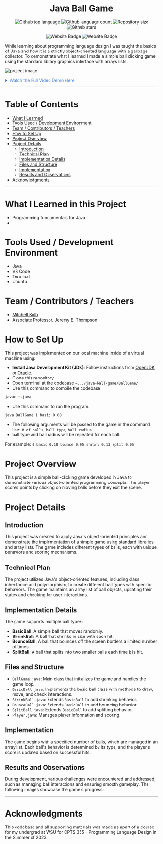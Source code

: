 


<h1 align="center">Java Ball Game</h1>

<p align="center">
  <img alt="Github top language" src="https://img.shields.io/github/languages/top/mitchellkolb/java-ball-game?color=E95420">

  <img alt="Github language count" src="https://img.shields.io/github/languages/count/mitchellkolb/java-ball-game?color=E95420">

  <img alt="Repository size" src="https://img.shields.io/github/repo-size/mitchellkolb/java-ball-game?color=E95420">

  <img alt="Github stars" src="https://img.shields.io/github/stars/mitchellkolb/java-ball-game?color=E95420" />
</p>

<p align="center">
<img
    src="https://img.shields.io/badge/Java-EB8F1C?style=for-the-badge&logo=java&logoColor=white"
    alt="Website Badge" />      
<img
    src="https://img.shields.io/badge/ubuntu-E95420?style=for-the-badge&logo=ubuntu&logoColor=white"
    alt="Website Badge" />
</p>

While learning about programming language design I was taught the basics of Java and how it is a strictly object-oriented language with a garbage collector. To demonstrate what I learned I made a simple ball clicking game using the standard library graphics interface with arrays lists. 

![project image](resources/JavaBallGame.gif)

<details>
<summary style="color:#5087dd">Watch the Full Video Demo Here</summary>

[![Full Video Demo Here](https://img.youtube.com/vi/DPazirTKoa0/0.jpg)](https://www.youtube.com/watch?v=DPazirTKoa0)

</details>

---


# Table of Contents
- [What I Learned](#what-i-learned-in-this-project)
- [Tools Used / Development Environment](#tools-used--development-environment)
- [Team / Contributors / Teachers](#team--contributors--teachers)
- [How to Set Up](#how-to-set-up)
- [Project Overview](#project-overview)
- [Project Details](#project-details)
    - [Introduction](#introduction)
    - [Technical Plan](#technical-plan)
    - [Implementation Details](#implementation-details)
    - [Files and Structure](#files-and-structure)
    - [Implementation](#implementation)
    - [Results and Observations](#results-and-observations)
- [Acknowledgments](#acknowledgments)

---

# What I Learned in this Project
- Programming fundamentals for Java
- 



# Tools Used / Development Environment
- Java
- VS Code
- Terminal
- Ubuntu





# Team / Contributors / Teachers
- [Mitchell Kolb](https://github.com/mitchellkolb)
- Associate Professor. Jeremy E. Thompson





# How to Set Up
This project was implemented on our local machine inside of a virtual machine using:
- **Install Java Development Kit (JDK)**: Follow instructions from [OpenJDK](https://openjdk.java.net/install/) or [Oracle](https://www.java.com/en/download/help/develop.html).
- Clone this repository 
- Open terminal at the codebase `~.../java-ball-game/BallGame/`
- Use this command to compile the codebase
```zsh
javac *.java
```
- Use this command to run the program.
```zsh
java BallGame 1 basic 0.08 
```
- The following arguments will be passed to the game in the command line: 
`# of balls`,  `ball type`,  `ball radius` 
- ball type and  ball radius will be repeated for each ball. 

For example: 
`4 basic 0.10 bounce 0.05 shrink 0.13 split 0.05`




# Project Overview
This project is a simple ball-clicking game developed in Java to demonstrate various object-oriented programming concepts. The player scores points by clicking on moving balls before they exit the scene.

# Project Details

## Introduction
This project was created to apply Java's object-oriented principles and demonstrate the implementation of a simple game using standard libraries and array lists. The game includes different types of balls, each with unique behaviors and scoring mechanisms.

## Technical Plan
The project utilizes Java's object-oriented features, including class inheritance and polymorphism, to create different ball types with specific behaviors. The game maintains an array list of ball objects, updating their states and checking for user interactions.

## Implementation Details
The game supports multiple ball types:
- **BasicBall**: A simple ball that moves randomly.
- **ShrinkBall**: A ball that shrinks in size with each hit.
- **BounceBall**: A ball that bounces off the screen borders a limited number of times.
- **SplitBall**: A ball that splits into two smaller balls each time it is hit.

## Files and Structure
- `BallGame.java`: Main class that initializes the game and handles the game loop.
- `BasicBall.java`: Implements the basic ball class with methods to draw, move, and check interactions.
- `ShrinkBall.java`: Extends `BasicBall` to add shrinking behavior.
- `BounceBall.java`: Extends `BasicBall` to add bouncing behavior.
- `SplitBall.java`: Extends `BasicBall` to add splitting behavior.
- `Player.java`: Manages player information and scoring.

## Implementation
The game begins with a specified number of balls, which are managed in an array list. Each ball's behavior is determined by its type, and the player's score is updated based on successful hits.

## Results and Observations
During development, various challenges were encountered and addressed, such as managing ball interactions and ensuring smooth gameplay. The following images showcase the game's progress:








--- 
# Acknowledgments
This codebase and all supporting materials was made as apart of a course for my undergrad at WSU for CPTS 355 - Programming Language Design in the Summer of 2023. 

